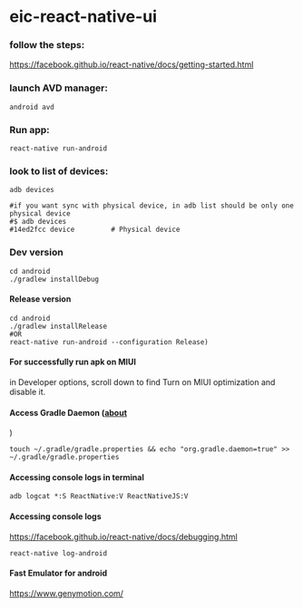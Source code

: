 # eic-react-native-ui

### follow the steps:
https://facebook.github.io/react-native/docs/getting-started.html

### launch AVD manager:
```
android avd
```

### Run app:
```
react-native run-android
```

### look to list of devices:
```
adb devices

#if you want sync with physical device, in adb list should be only one physical device
#$ adb devices
#14ed2fcc device         # Physical device
```


### Dev version
```
cd android
./gradlew installDebug
```

#### Release version
```
cd android
./gradlew installRelease
#OR
react-native run-android --configuration Release)
```

#### For successfully run apk on MIUI
in Developer options, scroll down to find Turn on MIUI optimization and disable it.

#### Access Gradle Daemon ([about](https://docs.gradle.org/2.4/userguide/gradle_daemon.html)
)
```
touch ~/.gradle/gradle.properties && echo "org.gradle.daemon=true" >> ~/.gradle/gradle.properties
```

#### Accessing console logs in terminal
```
adb logcat *:S ReactNative:V ReactNativeJS:V
```

#### Accessing console logs
https://facebook.github.io/react-native/docs/debugging.html
```
react-native log-android
```


#### Fast Emulator for android
https://www.genymotion.com/